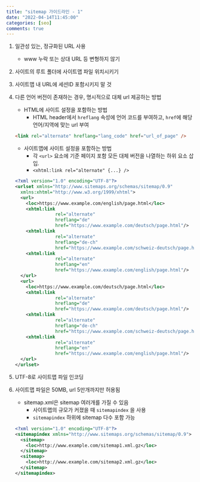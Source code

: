 ```yaml
---
title: "sitemap 가이드라인 - 1"
date: "2022-04-14T11:45:00"
categories: [seo]
comments: true
---
```


1. 일관성 있는, 정규화된 URL 사용
    - www 누락 또는 상대 URL 등 변형하지 않기
    
2. 사이트의 루트 폴더에 사이트맵 파일 위치시키기

3. 사이트맵 내 URL에 세션ID 포함시키지 말 것

4. 다른 언어 버전이 존재하는 경우, 명시적으로 대체 url 제공하는 방법
    - HTML에 사이트 설정을 포함하는 방법
      - HTML header에서 `hreflang` 속성에 언어 코드를 부여하고, `href`에 해당 언어/지역에 맞는 url 부여
    
    ```html
    <link rel="alternate" hreflang="lang_code" href="url_of_page" />
    ```
    
    - 사이트맵에 사이트 설정을 포함하는 방법
      - 각 `<url>` 요소에 기준 페이지 포함 모든 대체 버전을 나열하는 하위 요소 삽입. 
      - `<xhtml:link rel="alternate" {...} />`
    
    ```xml
    <?xml version="1.0" encoding="UTF-8"?>
    <urlset xmlns="http://www.sitemaps.org/schemas/sitemap/0.9"
      xmlns:xhtml="http://www.w3.org/1999/xhtml">
      <url>
        <loc>https://www.example.com/english/page.html</loc>
        <xhtml:link
                   rel="alternate"
                   hreflang="de"
                   href="https://www.example.com/deutsch/page.html"/>
        <xhtml:link
                   rel="alternate"
                   hreflang="de-ch"
                   href="https://www.example.com/schweiz-deutsch/page.html"/>
        <xhtml:link
                   rel="alternate"
                   hreflang="en"
                   href="https://www.example.com/english/page.html"/>
      </url>
      <url>
        <loc>https://www.example.com/deutsch/page.html</loc>
        <xhtml:link
                   rel="alternate"
                   hreflang="de"
                   href="https://www.example.com/deutsch/page.html"/>
        <xhtml:link
                   rel="alternate"
                   hreflang="de-ch"
                   href="https://www.example.com/schweiz-deutsch/page.html"/>
        <xhtml:link
                   rel="alternate"
                   hreflang="en"
                   href="https://www.example.com/english/page.html"/>
      </url>
    </urlset>
    ```
    
5. UTF-8로 사이트맵 파일 인코딩

6. 사이트맵 파일은 50MB, url 5만개까지만 허용됨
    - sitemap.xml은 sitemap 여러개를 가질 수 있음
        - 사이트맵의 규모가 커졌을 때 `sitemapindex` 을 사용
        - `sitemapindex` 하위에 sitemap 다수 포함 가능
        
    ```xml
    <?xml version="1.0" encoding="UTF-8"?>
    <sitemapindex xmlns="http://www.sitemaps.org/schemas/sitemap/0.9">
      <sitemap>
        <loc>http://www.example.com/sitemap1.xml.gz</loc>
      </sitemap>
      <sitemap>
        <loc>http://www.example.com/sitemap2.xml.gz</loc>
      </sitemap>
    </sitemapindex>
    ```